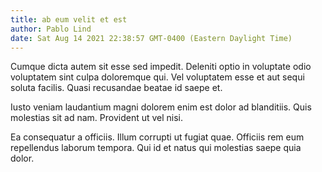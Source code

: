 ```yaml
---
title: ab eum velit et est
author: Pablo Lind
date: Sat Aug 14 2021 22:38:57 GMT-0400 (Eastern Daylight Time)
---
```

Cumque dicta autem sit esse sed impedit. Deleniti optio in voluptate odio voluptatem sint culpa doloremque qui. Vel voluptatem esse et aut sequi soluta facilis. Quasi recusandae beatae id saepe et.

 Iusto veniam laudantium magni dolorem enim est dolor ad blanditiis. Quis molestias sit ad nam. Provident ut vel nisi.

 Ea consequatur a officiis. Illum corrupti ut fugiat quae. Officiis rem eum repellendus laborum tempora. Qui id et natus qui molestias saepe quia dolor.